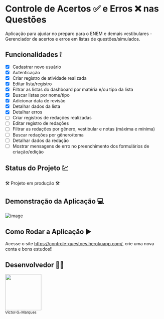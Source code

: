 # Controle de Acertos ✅ e Erros ❌ nas Questões 
Aplicação para ajudar no preparo para o ENEM e demais vestibulares - Gerenciador de acertos e erros em listas de questões/simulados.


## Funcionalidades ❕
- [x] Cadastrar novo usuário
- [x] Autenticação
- [x] Criar registro de atividade realizada
- [x] Editar lista/registro
- [x] Filtrar as listas do dashboard por matéria e/ou tipo da lista
- [x] Buscar listas por nome/tipo
- [x] Adicionar data de revisão
- [x] Detalhar dados da lista
- [x] Detalhar erros
- [ ] Criar registros de redações realizadas
- [ ] Editar registro de redações
- [ ] Filtrar as redações por gênero, vestibular e notas (máxima e mínima)
- [ ] Buscar redações por gênero/tema
- [ ] Detalhar dados da redação
- [ ] Mostrar mensagens de erro no preenchimento dos formulários de criação/edição

## Status do Projeto 💹
🛠 Projeto em produção 🛠

## Demonstração da Aplicação 💻
![image](https://user-images.githubusercontent.com/86068797/153300289-d7c7f2b2-a5dd-48d5-9990-eaa909b50142.png)

## Como Rodar a Aplicação ▶
Acesse o site https://controle-questoes.herokuapp.com/, crie uma nova conta e bons estudos!!

## Desenvolvedor 👨‍💻
[<img src="https://avatars.githubusercontent.com/u/86068797?s=400&u=043c0b1479770ac997f0cf5a31c986a2815ce810&v=4" width=115 > <br> <sub> Victor G. Marques </sub>](https://www.linkedin.com/in/victor-marques-profile/) 

